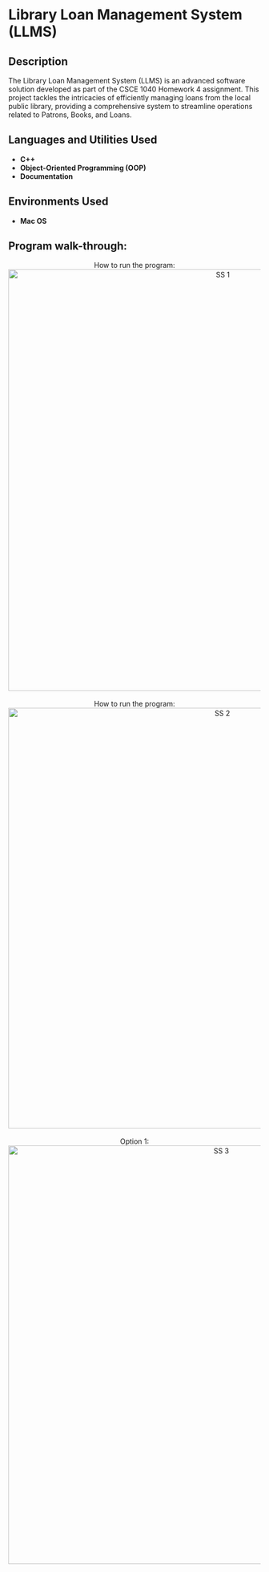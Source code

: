 <h1>Library Loan Management System (LLMS)</h1>



<h2>Description</h2>
The Library Loan Management System (LLMS) is an advanced software solution developed as part of the CSCE 1040 Homework 4 assignment. This project tackles the intricacies of efficiently managing loans from the local public library, providing a comprehensive system to streamline operations related to Patrons, Books, and Loans.
<br />


<h2>Languages and Utilities Used</h2>

- <b>C++</b>
- <b>Object-Oriented Programming (OOP)</b>
- <b>Documentation</b> 

<h2>Environments Used </h2>

- <b>Mac OS</b>

<h2>Program walk-through:</h2>

<p align="center">
How to run the program: <br/>
<img width="841" alt="SS 1" src="https://github.com/thanetate/LLMS/assets/99837458/51a20a75-5ab4-45bc-8f20-1f954f0b77a7">
<br />
<br />
How to run the program:  <br/>
<img width="839" alt="SS 2" src="https://github.com/thanetate/LLMS/assets/99837458/98ba6b70-5160-400b-9f60-7e2f9999a4b0">
<br />
<br />
Option 1:  <br/>
<img width="835" alt="SS 3" src="https://github.com/thanetate/LLMS/assets/99837458/5969c71f-12b2-4a8f-838c-442eb26b0c71">
<br />
<br />
